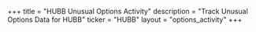 +++
title = "HUBB Unusual Options Activity"
description = "Track Unusual Options Data for HUBB"
ticker = "HUBB"
layout = "options_activity"
+++

